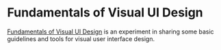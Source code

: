 # Fundamentals of Visual UI Design

[Fundamentals of Visual UI Design](http://akucharik.github.io/uifundamentals) is an experiment in sharing some basic guidelines and tools for visual user interface design.
